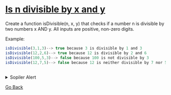 #  [Is n divisible by x and y](https://www.codewars.com/kata/5545f109004975ea66000086)

Create a function isDivisible(n, x, y) that checks if a number n is divisible by two numbers x AND y. All inputs are positive, non-zero digits.

Example:
```js
isDivisible(3,1,3)--> true because 3 is divisible by 1 and 3
isDivisible(12,2,6)--> true because 12 is divisible by 2 and 6
isDivisible(100,5,3)--> false because 100 is not divisible by 3
isDivisible(12,7,5)--> false because 12 is neither divisible by 7 nor 5
```

##
<details><summary>Sopiler Alert</summary><code><pre>
function isDivisible(n, x, y) {
  return n % x === 0 && n % y === 0
  <!-- return !(n%x||n%y) -->
}
</pre></code></details>


[Go Back](../../index.md)
